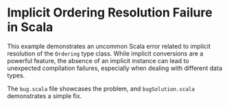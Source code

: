 # Implicit Ordering Resolution Failure in Scala

This example demonstrates an uncommon Scala error related to implicit resolution of the `Ordering` type class.  While implicit conversions are a powerful feature, the absence of an implicit instance can lead to unexpected compilation failures, especially when dealing with different data types.

The `bug.scala` file showcases the problem, and `bugSolution.scala` demonstrates a simple fix.
